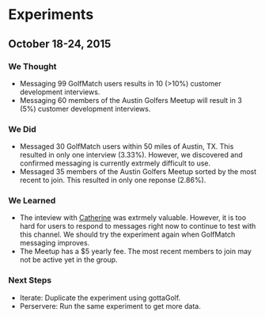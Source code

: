 # Experiments

## October 18-24, 2015
### We Thought
* Messaging 99 GolfMatch users results in 10 (>10%) customer development interviews.
* Messaging 60 members of the Austin Golfers Meetup will result in 3 (5%) customer development interviews.

### We Did
* Messaged 30 GolfMatch users within 50 miles of Austin, TX. This resulted in only one interview (3.33%). However, we discovered and confirmed messaging is currently extrmely difficult to use.
* Messaged 35 members of the Austin Golfers Meetup sorted by the most recent to join. This resulted in only one reponse (2.86%).

### We Learned
* The inteview with [Catherine](https://github.com/Sillybodkins/interviews/blob/master/catherineLannAndrews.md) was extrmely valuable. However, it is too hard for users to respond to messages right now to continue to test with this channel. We should try the experiment again when GolfMatch messaging improves.
* The Meetup has a $5 yearly fee. The most recent members to join may not be active yet in the group.

### Next Steps
* Iterate: Duplicate the experiment using gottaGolf.
* Perservere: Run the same experiment to get more data.
